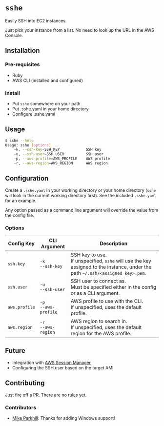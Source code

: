 # `sshe`

Easily SSH into EC2 instances.

Just pick your instance from a list. No need to look up the URL in the AWS Console.

## Installation

### Pre-requisites
* Ruby
* AWS CLI (installed and configured)

### Install
* Put `sshe` somewhere on your path
* Put .sshe.yaml in your home directory
* Configure .sshe.yaml

## Usage

```bash
$ sshe --help
Usage: sshe [options]
    -k, --ssh-key=SSH_KEY            SSH key
    -u, --ssh-user=SSH_USER          SSH user
    -p, --aws-profile=AWS_PROFILE    AWS profile
    -r, --aws-region=AWS_REGION      AWS region
```

## Configuration

Create a `.sshe.yaml` in your working directory or your home directory (`sshe` will look in the current working directory first). See the included `.sshe.yaml` for an example.

Any option passed as a command line argument will override the value from the config file.

### Options

Config Key | CLI Argument | Description
-|-|-
`ssh.key` | `-k`<br/>`--ssh-key` | SSH key to use.<br/>If unspecified, `sshe` will use the key assigned to the instance, under the path `~/.ssh/<assigned key>.pem`.
`ssh.user` | `-u`<br/>`--ssh-user` | SSH user to connect as.<br/>Must be specified either in the config or as a CLI argument.
`aws.profile` | `-p`<br/>`--aws-profile` | AWS profile to use with the CLI.<br/>If unspecified, uses the default profile.
`aws.region` | `-r`<br/>`--aws-region` | AWS region to search in.<br/>If unspecified, uses the default region for the AWS profile.

## Future

* Integration with [AWS Session Manager](https://docs.aws.amazon.com/systems-manager/latest/userguide/session-manager-working-with-sessions-start.html)
* Configuring the SSH user based on the target AMI

## Contributing

Just fire off a PR. There are no rules yet.

### Contributors

* [Mike Parkhill](https://github.com/mike-parkhill): Thanks for adding Windows support!
